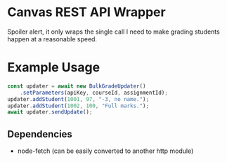 # Canvas REST API Wrapper
Spoiler alert, it only wraps the single call I need to make grading students happen at a reasonable speed.

# Example Usage

```js
const updater = await new BulkGradeUpdater()
    .setParameters(apiKey, courseId, assignmentId);
updater.addStudent(1001, 97, "-3, no name.");
updater.addStudent(1002, 100, "Full marks.");
await updater.sendUpdate();
```

## Dependencies
 - node-fetch (can be easily converted to another http module)